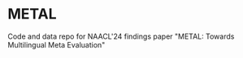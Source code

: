 # METAL
Code and data repo for NAACL'24 findings paper "METAL: Towards Multilingual Meta Evaluation"
